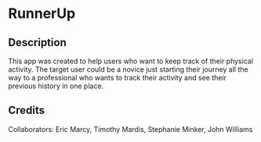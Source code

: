 # RunnerUp

## Description
This app was created to help users who want to keep track of their physical activity. The target user could be a novice just starting their journey all the way to a professional who wants to track their activity and see their previous history in one place. 

## Credits

Collaborators: Eric Marcy, Timothy Mardis, Stephanie Minker, John Williams
